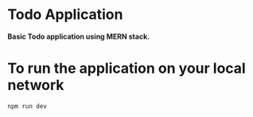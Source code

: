 # Todo Application
**Basic Todo application using MERN stack.**

# To run the application on your local network
```
npm run dev
```
